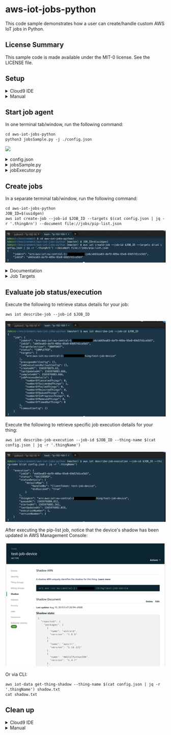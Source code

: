# aws-iot-jobs-python

This code sample demonstrates how a user can create/handle custom AWS IoT jobs in Python.

## License Summary

This sample code is made available under the MIT-0 license. See the LICENSE file.

## Setup

<details>
  <summary>Cloud9 IDE</summary>
  
### Compatible regions
  
* **ap-northeast-1** (Tokyo)
* **ap-southeast-1** (Singapore)
* **eu-central-1** (Frankfurt)
* **eu-west-1** (Ireland)
* **us-east-1** (N Virginia)
* **us-east-2** (Ohio)
* **us-west-2** (Oregon)

### Download zip and template

* [Download Lambda zip package](https://github.com/aws-samples/aws-iot-jobs-python/raw/master/c9_bootstrap_lambda/c9_bootstrap_lambda.zip)
* [Download CloudFormation template](https://raw.githubusercontent.com/aws-samples/aws-iot-jobs-python/master/aws-iot-jobs-python.yaml) <-- (right click, and save as 'aws-iot-jobs-python.yaml')

### Upload c9_bootstrap_lambda.zip to S3

* Upload c9_bootstrap_lambda.zip to a bucket of your choosing (must be in same region as Cloud9 deployment)
* Remember the **S3 bucket name** and **S3 key**, you will use this in the next step.

### Configure and launch stack

* Upload the aws-iot-jobs-python.yaml template to CloudFormation.

![](https://media.giphy.com/media/LS2YPXw6WunFBC1pCb/giphy.gif)

* Supply the S3 bucket and S3 key parameters using values from the previous step, as well as the preferred instance type.

![](https://media.giphy.com/media/dUIGyYSuKHV9WQTbCG/giphy.gif)

* Step through remaining configuration, acknowledge creation of IAM resources, and launch stack!

![](https://media.giphy.com/media/cMVG47Phkq5ImdRnGF/giphy.gif)

### Launch Cloud9 IDE

Click the Cloud9 IDE link:
![Stack Output](docs/img/stackOutput.png)

</details>

<details>
  <summary>Manual</summary>

  ### Compatible regions ###
  See the [AWS Region Table](https://aws.amazon.com/about-aws/global-infrastructure/regional-product-services/) for the current list of regions for AWS IoT Core and AWS IoT Device Management.

  ### Required tools ###
  * Linux/macOS (this solution has not been tested on Windows)
  * Python 3.6 or newer
  * [awscli](https://aws.amazon.com/cli/)
  * [jq](https://stedolan.github.io/jq/)
  
  ### Setup environment ###

  *NOTE: Make sure you execute this from the aws-iot-jobs-python directory.*

  ```
  export REGION=<enter your region>
  export S3_BUCKET=<enter your bucket name>
  ./bin/create.sh
  ```

</details>

## Start job agent

In one terminal tab/window, run the following command:
```
cd aws-iot-jobs-python
python3 jobsSample.py -j ./config.json
```

![](https://media.giphy.com/media/MAisXSUrEGunu4ikBd/giphy.gif)

<details>
  <summary>config.json</summary>

```
{
    "thingName": "<THING-NAME>",
    "thingArn": "<THING-ARN>",
    "region": "<REGION>",
    "deviceCertificatePath": "",
    "privateKeyPath": "",
    "rootCaPath": "",
    "endpoint": "<ENDPOINT>",
    "credentialsEndpoint": "<CREDENTIAL-ENDPOINT-PREFIX>",
    "roleAlias": "<ROLE-ALIAS>",
    "useWebsocket": "false",
    "port": 8883,
    "s3Bucket": "<BUCKET-NAME>
}
```

| Key  | Description |
| ------------- | ------------- |
| thingName | provides identifier for thing; used as MQTT client ID |
| thingArn | Amazon Resource Name for thing |
| region | AWS region thing resides in |
| deviceCertificatePath | Path of device X.509 certificate |
| privateKeyPath | Path of device private key |
| rootCaPath | Path of Amazon CA certificate |
| endpoint | MQTT broker endpoint (in AWS IoT Core) |
| credentialsEndpoint | credentials endpoint (in AWS IoT Core) used to retrieve temporary credentials |
| roleAlias | used to retrieve temporary credentials with credentials endpoint |
| useWebsocket | determines if WS should be used |
| port | MQTT port |
| s3Bucket | used for uploading files |

</details>

<details>
  <summary>jobsSample.py</summary>

### About
Based on [jobsSample.py](https://github.com/aws/aws-iot-device-sdk-python/blob/master/samples/jobs/jobsSample.py) from [aws-iot-device-sdk-python](https://github.com/aws/aws-iot-device-sdk-python).  Modified to include jobExecutor, which handles the execution of specific job documents.

</details>

<details>
  <summary>jobExecutor.py</summary>

### About
Module referenced by [jobsSample.py](jobsSample.py) to handle specific job documents.  Can be modified to handle your custom jobs!

</details>

## Create jobs

In a separate terminal tab/window, run the following command:
```
cd aws-iot-jobs-python
JOB_ID=$(uuidgen)
aws iot create-job --job-id $JOB_ID --targets $(cat config.json | jq -r '.thingArn') --document file://jobs/pip-list.json
```

![](docs/img/createJob.png)

<details>
  <summary>Documentation</summary>

### Example job definitions
You can use the [JSON job documents](jobs/) to schedule a new job execution. You can find more info on each job type here:

#### Basic
* [download-files.json](docs/download-files.md)
* [install-packages.json](docs/install-packages.md)
* [pip-install.json](docs/pip-install.md)
* [pip-list.json](docs/pip-list.md)
* [pip-uninstall.json](docs/pip-uninstall.md)
* [rollback-files.json](docs/rollback-files.md)
* [run-commands.json](docs/run-commands.md)
* [uninstall-packages.json](docs/uninstall-packages.md)
#### Advanced
* [container-logs.json](docs/container-logs.md)
* [list-containers.json](docs/list-containers.md)
* [reboot.json](docs/reboot.md)
* [start-containers.json](docs/start-containers.md)
* [stop-containers.json](docs/stop-containers.md)
* [upload-files.json](docs/upload-files.md)
  
</details>

<details>
  <summary>Job Targets</summary>

### Summary
For the --targets parameter, you can use:
* An IoT Thing Arn
* An IoT Things Group Arn
* A local JSON file [targeting IoT Thing(s)](etc/target-thing.json), [targeting Things Group Arn(s)](etc/target-group.json), or targeting a combination of both!

#### Targeting a IoT Thing/Things Group Arn inline
```
aws iot create-job --targets {THING_OR_THINGS_GROUP_ARN} --document file://jobs/{JSON_JOB_DOCUMENT} --job-id $(uuidgen)
```

#### Targeting with a JSON file
```
aws iot create-job --targets file://etc/target-thing.json --document file://jobs/{JSON_JOB_DOCUMENT} --job-id $(uuidgen)
```

</details>

## Evaluate job status/execution

Execute the following to retrieve status details for your job:
```
aws iot describe-job --job-id $JOB_ID
```

![](docs/img/describeJob.png)

Execute the following to retrieve specific job execution details for your thing:
```
aws iot describe-job-execution --job-id $JOB_ID --thing-name $(cat config.json | jq -r '.thingName')
```

![](docs/img/describeJobExecution.png)

After executing the pip-list job, notice that the device's shadow has been updated in AWS Management Console:

![](docs/img/shadow.png)

Or via CLI:

```
aws iot-data get-thing-shadow --thing-name $(cat config.json | jq -r '.thingName') shadow.txt
cat shadow.txt
```

## Clean up

<details>
  <summary>Cloud9 IDE</summary>

Go to CloudFormation, and delete the 'aws-iot-jobs-python' stack.

![](docs/img/cleanUp.png)

</details>

<details>
  <summary>Manual</summary>

### Delete environment

*NOTE: Make sure you execute this from the aws-iot-jobs-python directory. This script depends on values in config.json, which are populated from the create.sh script.*

```
export REGION=<enter your region>
./bin/delete.sh
```

</details>
